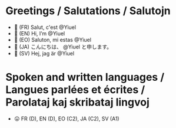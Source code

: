 # Greetings / Salutations / Salutojn
- 👋 (FR) Salut, c'est @Yiuel
- 👋 (EN) Hi, I’m @Yiuel
- 👋 (EO) Saluton, mi estas @Yiuel
- 👋 (JA) こんにちは、 @Yiuel と申します。
- 👋 (SV) Hej, jag är @Yiuel
# Spoken and written languages / Langues parlées et écrites / Parolataj kaj skribataj lingvoj
- 😛 FR (D), EN (D), EO (C2), JA (C2), SV (A1)
<!---
Yiuel/Yiuel is a ✨ special ✨ repository because its `README.md` (this file) appears on your GitHub profile.
You can click the Preview link to take a look at your changes.
--->
